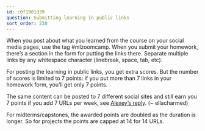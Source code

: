 ```yaml
---
id: c0f1901d39
question: Submitting learning in public links
sort_order: 230
---
```


When you post about what you learned from the course on your social media pages, use the tag #mlzoomcamp. When you submit your homework, there’s a section in the form for putting the links there. Separate multiple links by any whitespace character (linebreak, space, tab, etc).

For posting the learning in public links, you get extra scores. But the number of scores is limited to 7 points: if you put more than 7 links in your homework form, you’ll get only 7 points.

The same content can be posted to 7 different social sites and still earn you 7 points if you add 7 URLs per week, see [Alexey’s reply](https://datatalks-club.slack.com/archives/C0288NJ5XSA/p1697355516596919?thread_ts=1695196385.188789&cid=C0288NJ5XSA). (~ ellacharmed)

For midterms/capstones, the awarded points are doubled as the duration is longer. So for projects the points are capped at 14 for 14 URLs.

